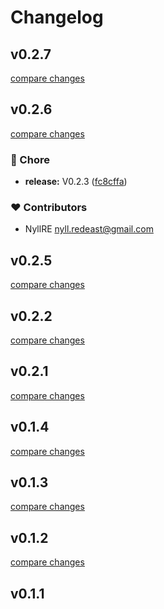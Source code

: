 # Changelog


## v0.2.7

[compare changes](https://github.com/NyllRE/nuxt-file-storage/compare/v0.2.6...v0.2.7)

## v0.2.6

[compare changes](https://github.com/NyllRE/nuxt-file-storage/compare/v0.2.5...v0.2.6)

### 🏡 Chore

- **release:** V0.2.3 ([fc8cffa](https://github.com/NyllRE/nuxt-file-storage/commit/fc8cffa))

### ❤️ Contributors

- NyllRE <nyll.redeast@gmail.com>

## v0.2.5

[compare changes](https://github.com/NyllRE/nuxt-file-storage/compare/v0.2.4...v0.2.5)

## v0.2.2

[compare changes](https://github.com/NyllRE/nuxt-file-storage/compare/v0.2.1...v0.2.2)

## v0.2.1

[compare changes](https://github.com/NyllRE/nuxt-file-storage/compare/v0.1.4...v0.2.1)

## v0.1.4

[compare changes](https://github.com/NyllRE/nuxt-file-storage/compare/v0.1.3...v0.1.4)

## v0.1.3

[compare changes](https://github.com/NyllRE/nuxt-file-storage/compare/v0.1.2...v0.1.3)

## v0.1.2

[compare changes](https://github.com/NyllRE/nuxt-file-storage/compare/v0.1.1...v0.1.2)

## v0.1.1

